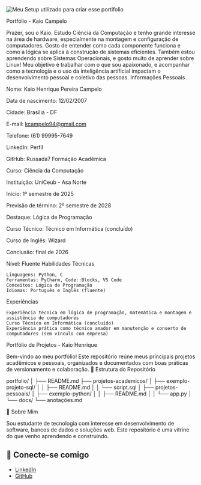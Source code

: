<img src="banana.jpeg" alt="Meu Setup utilizado para criar esse portifolio" />

Portfólio - Kaio Campelo

Prazer, sou o Kaio. Estudo Ciência da Computação e tenho grande interesse na área de hardware, especialmente na montagem e configuração de computadores. Gosto de entender como cada componente funciona e como a lógica se aplica à construção de sistemas eficientes. Também estou aprendendo sobre Sistemas Operacionais, e gosto muito de aprender sobre Linux! Meu objetivo é trabalhar com o que sou apaixonado, e acompanhar como a tecnologia e o uso da inteligência artificial impactam o desenvolvimento pessoal e coletivo das pessoas.
Informações Pessoais

Nome: Kaio Henrique Pereira Campelo

Data de nascimento: 12/02/2007

Cidade: Brasília - DF

E-mail: kcampelo94@gmail.com

Telefone: (61) 99995-7649

LinkedIn: Perfil

GitHub: Russada7
Formação Acadêmica

Curso: Ciência da Computação

Instituição: UniCeub - Asa Norte

Início: 1º semestre de 2025

Previsão de término: 2º semestre de 2028

Destaque: Lógica de Programação

Curso Técnico: Técnico em Informática (concluído)

Curso de Inglês: Wizard

Conclusão: final de 2026

Nível: Fluente
Habilidades Técnicas

    Linguagens: Python, C
    Ferramentas: PyCharm, Code::Blocks, VS Code
    Conceitos: Lógica de Programação
    Idiomas: Português e Inglês (fluente)

Experiências

    Experiência técnica em lógica de programação, matemática e montagem e assistência de computadores
    Curso Técnico em Informática (concluído)
    Experiência prática como técnico amador em manutenção e conserto de computadores (sem vínculo com empresa)

Portfólio de Projetos - Kaio Henrique

Bem-vindo ao meu portfólio! Este repositório reúne meus principais projetos acadêmicos e pessoais, organizados e documentados com boas práticas de versionamento e colaboração.
📁 Estrutura do Repositório

portfolio/
│
├── README.md
├── projetos-academicos/
│   ├── exemplo-projeto-sql/
│   │   ├── README.md
│   │   └── script.sql
│
├── projetos-pessoais/
│   ├── exemplo-python/
│   │   ├── README.md
│   │   └── app.py
│
└── docs/
    └── anotações.md

📌 Sobre Mim

Sou estudante de tecnologia com interesse em desenvolvimento de software, bancos de dados e soluções web. Este repositório é uma vitrine do que venho aprendendo e construindo.

## 🔗 Conecte-se comigo

- [LinkedIn](https://www.linkedin.com/)
- [GitHub](https://github.com/kaiohenrique)

